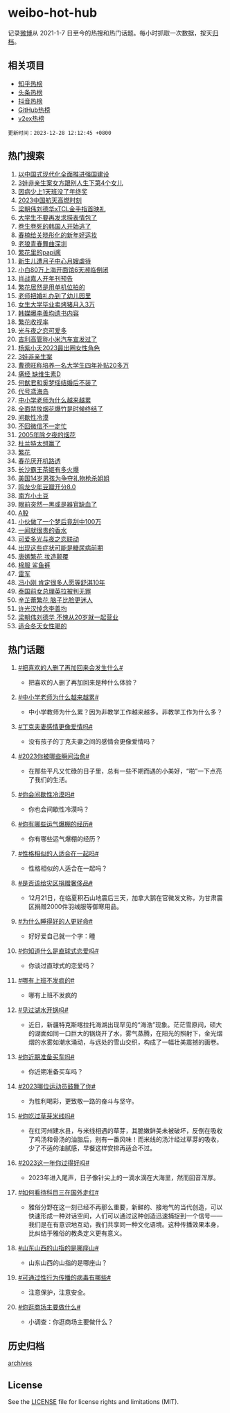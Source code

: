 # weibo-hot-hub

记录[微博](https://www.weibo.com)从 2021-1-7 日至今的热搜和热门话题。每小时抓取一次数据，按天[归档](archives)。

## 相关项目

- [知乎热榜](https://github.com/lonnyzhang423/zhihu-hot-hub)
- [头条热榜](https://github.com/lonnyzhang423/toutiao-hot-hub)
- [抖音热榜](https://github.com/lonnyzhang423/douyin-hot-hub)
- [GitHub热榜](https://github.com/lonnyzhang423/github-hot-hub)
- [v2ex热榜](https://github.com/lonnyzhang423/v2ex-hot-hub)


`更新时间：2023-12-28 12:12:45 +0800`

## 热门搜索

1. [以中国式现代化全面推进强国建设](https://m.weibo.cn/search?containerid=100103type%3D1%26t%3D10%26q%3D%23%E4%BB%A5%E4%B8%AD%E5%9B%BD%E5%BC%8F%E7%8E%B0%E4%BB%A3%E5%8C%96%E5%85%A8%E9%9D%A2%E6%8E%A8%E8%BF%9B%E5%BC%BA%E5%9B%BD%E5%BB%BA%E8%AE%BE%23&stream_entry_id=51&isnewpage=1&extparam=seat%3D1%26c_type%3D51%26pos%3D0%26cate%3D10103%26stream_entry_id%3D51%26filter_type%3Drealtimehot%26q%3D%2523%25E4%25BB%25A5%25E4%25B8%25AD%25E5%259B%25BD%25E5%25BC%258F%25E7%258E%25B0%25E4%25BB%25A3%25E5%258C%2596%25E5%2585%25A8%25E9%259D%25A2%25E6%258E%25A8%25E8%25BF%259B%25E5%25BC%25BA%25E5%259B%25BD%25E5%25BB%25BA%25E8%25AE%25BE%2523%26dgr%3D0%26display_time%3D1703736764%26pre_seqid%3D170373676402304252192)
1. [3娃非亲生案女方跟别人生下第4个女儿](https://m.weibo.cn/search?containerid=100103type%3D1%26t%3D10%26q%3D%233%E5%A8%83%E9%9D%9E%E4%BA%B2%E7%94%9F%E6%A1%88%E5%A5%B3%E6%96%B9%E8%B7%9F%E5%88%AB%E4%BA%BA%E7%94%9F%E4%B8%8B%E7%AC%AC4%E4%B8%AA%E5%A5%B3%E5%84%BF%23&stream_entry_id=31&isnewpage=1&extparam=seat%3D1%26q%3D%25233%25E5%25A8%2583%25E9%259D%259E%25E4%25BA%25B2%25E7%2594%259F%25E6%25A1%2588%25E5%25A5%25B3%25E6%2596%25B9%25E8%25B7%259F%25E5%2588%25AB%25E4%25BA%25BA%25E7%2594%259F%25E4%25B8%258B%25E7%25AC%25AC4%25E4%25B8%25AA%25E5%25A5%25B3%25E5%2584%25BF%2523%26pos%3D0%26realpos%3D1%26filter_type%3Drealtimehot%26lcate%3D5001%26flag%3D1%26stream_entry_id%3D31%26cate%3D5001%26c_type%3D31%26band_rank%3D1%26dgr%3D0%26display_time%3D1703736764%26pre_seqid%3D170373676402304252192)
1. [因病少上1天班没了年终奖](https://m.weibo.cn/search?containerid=100103type%3D1%26t%3D10%26q%3D%23%E5%9B%A0%E7%97%85%E5%B0%91%E4%B8%8A1%E5%A4%A9%E7%8F%AD%E6%B2%A1%E4%BA%86%E5%B9%B4%E7%BB%88%E5%A5%96%23&stream_entry_id=31&isnewpage=1&extparam=seat%3D1%26q%3D%2523%25E5%259B%25A0%25E7%2597%2585%25E5%25B0%2591%25E4%25B8%258A1%25E5%25A4%25A9%25E7%258F%25AD%25E6%25B2%25A1%25E4%25BA%2586%25E5%25B9%25B4%25E7%25BB%2588%25E5%25A5%2596%2523%26pos%3D1%26realpos%3D2%26filter_type%3Drealtimehot%26lcate%3D5001%26flag%3D2%26stream_entry_id%3D31%26cate%3D5001%26c_type%3D31%26band_rank%3D2%26dgr%3D0%26display_time%3D1703736764%26pre_seqid%3D170373676402304252192)
1. [2023中国航天高燃时刻](https://m.weibo.cn/search?containerid=100103type%3D1%26t%3D10%26q%3D%232023%E4%B8%AD%E5%9B%BD%E8%88%AA%E5%A4%A9%E9%AB%98%E7%87%83%E6%97%B6%E5%88%BB%23&stream_entry_id=31&isnewpage=1&extparam=seat%3D1%26q%3D%25232023%25E4%25B8%25AD%25E5%259B%25BD%25E8%2588%25AA%25E5%25A4%25A9%25E9%25AB%2598%25E7%2587%2583%25E6%2597%25B6%25E5%2588%25BB%2523%26pos%3D2%26realpos%3D3%26filter_type%3Drealtimehot%26lcate%3D5001%26flag%3D32768%26stream_entry_id%3D31%26cate%3D5001%26c_type%3D31%26band_rank%3D3%26dgr%3D0%26display_time%3D1703736764%26pre_seqid%3D170373676402304252192)
1. [梁朝伟刘德华xTCL金手指首映礼](https://m.weibo.cn/search?containerid=100103type%3D1%26t%3D10%26q%3D%23%E6%A2%81%E6%9C%9D%E4%BC%9F%E5%88%98%E5%BE%B7%E5%8D%8ExTCL%E9%87%91%E6%89%8B%E6%8C%87%E9%A6%96%E6%98%A0%E7%A4%BC%23&stream_entry_id=31&isnewpage=1&extparam=seat%3D1%26adid%3D216208%26is_ad_pos%3D1%26filter_type%3Drealtimehot%26pos%3D3%26c_type%3D31%26lcate%3D5001%26topic_ad%3D1%26stream_entry_id%3D31%26cate%3D5001%26q%3D%2523%25E6%25A2%2581%25E6%259C%259D%25E4%25BC%259F%25E5%2588%2598%25E5%25BE%25B7%25E5%258D%258ExTCL%25E9%2587%2591%25E6%2589%258B%25E6%258C%2587%25E9%25A6%2596%25E6%2598%25A0%25E7%25A4%25BC%2523%26band_rank%3D4%26dgr%3D0%26display_time%3D1703736764%26pre_seqid%3D170373676402304252192)
1. [大学生不要再发求捞表情包了](https://m.weibo.cn/search?containerid=100103type%3D1%26t%3D10%26q%3D%E5%A4%A7%E5%AD%A6%E7%94%9F%E4%B8%8D%E8%A6%81%E5%86%8D%E5%8F%91%E6%B1%82%E6%8D%9E%E8%A1%A8%E6%83%85%E5%8C%85%E4%BA%86&stream_entry_id=31&isnewpage=1&extparam=seat%3D1%26q%3D%25E5%25A4%25A7%25E5%25AD%25A6%25E7%2594%259F%25E4%25B8%258D%25E8%25A6%2581%25E5%2586%258D%25E5%258F%2591%25E6%25B1%2582%25E6%258D%259E%25E8%25A1%25A8%25E6%2583%2585%25E5%258C%2585%25E4%25BA%2586%26pos%3D4%26realpos%3D4%26filter_type%3Drealtimehot%26lcate%3D5001%26flag%3D2%26stream_entry_id%3D31%26cate%3D5001%26c_type%3D31%26band_rank%3D4%26dgr%3D0%26display_time%3D1703736764%26pre_seqid%3D170373676402304252192)
1. [卷生卷死的韩国人开始逃了](https://m.weibo.cn/search?containerid=100103type%3D1%26t%3D10%26q%3D%23%E5%8D%B7%E7%94%9F%E5%8D%B7%E6%AD%BB%E7%9A%84%E9%9F%A9%E5%9B%BD%E4%BA%BA%E5%BC%80%E5%A7%8B%E9%80%83%E4%BA%86%23&stream_entry_id=31&isnewpage=1&extparam=seat%3D1%26q%3D%2523%25E5%258D%25B7%25E7%2594%259F%25E5%258D%25B7%25E6%25AD%25BB%25E7%259A%2584%25E9%259F%25A9%25E5%259B%25BD%25E4%25BA%25BA%25E5%25BC%2580%25E5%25A7%258B%25E9%2580%2583%25E4%25BA%2586%2523%26pos%3D5%26realpos%3D5%26filter_type%3Drealtimehot%26lcate%3D5001%26flag%3D0%26stream_entry_id%3D31%26cate%3D5001%26c_type%3D31%26band_rank%3D5%26dgr%3D0%26display_time%3D1703736764%26pre_seqid%3D170373676402304252192)
1. [春楠给关晓彤化的新年好运妆](https://m.weibo.cn/search?containerid=100103type%3D1%26t%3D10%26q%3D%E6%98%A5%E6%A5%A0%E7%BB%99%E5%85%B3%E6%99%93%E5%BD%A4%E5%8C%96%E7%9A%84%E6%96%B0%E5%B9%B4%E5%A5%BD%E8%BF%90%E5%A6%86&stream_entry_id=31&isnewpage=1&extparam=seat%3D1%26q%3D%25E6%2598%25A5%25E6%25A5%25A0%25E7%25BB%2599%25E5%2585%25B3%25E6%2599%2593%25E5%25BD%25A4%25E5%258C%2596%25E7%259A%2584%25E6%2596%25B0%25E5%25B9%25B4%25E5%25A5%25BD%25E8%25BF%2590%25E5%25A6%2586%26pos%3D6%26realpos%3D6%26filter_type%3Drealtimehot%26lcate%3D5001%26flag%3D1%26stream_entry_id%3D31%26cate%3D5001%26c_type%3D31%26band_rank%3D6%26dgr%3D0%26display_time%3D1703736764%26pre_seqid%3D170373676402304252192)
1. [老狼青春舞曲深圳](https://m.weibo.cn/search?containerid=100103type%3D1%26t%3D10%26q%3D%23%E8%80%81%E7%8B%BC%E9%9D%92%E6%98%A5%E8%88%9E%E6%9B%B2%E6%B7%B1%E5%9C%B3%23&stream_entry_id=31&isnewpage=1&extparam=seat%3D1%26adid%3D216386%26is_ad_pos%3D1%26filter_type%3Drealtimehot%26c_type%3D31%26lcate%3D5001%26pos%3D7%26stream_entry_id%3D31%26cate%3D5001%26q%3D%2523%25E8%2580%2581%25E7%258B%25BC%25E9%259D%2592%25E6%2598%25A5%25E8%2588%259E%25E6%259B%25B2%25E6%25B7%25B1%25E5%259C%25B3%2523%26band_rank%3D7%26dgr%3D0%26display_time%3D1703736764%26pre_seqid%3D170373676402304252192)
1. [繁花里的papi酱](https://m.weibo.cn/search?containerid=100103type%3D1%26t%3D10%26q%3D%23%E7%B9%81%E8%8A%B1%E9%87%8C%E7%9A%84papi%E9%85%B1%23&stream_entry_id=31&isnewpage=1&extparam=seat%3D1%26q%3D%2523%25E7%25B9%2581%25E8%258A%25B1%25E9%2587%258C%25E7%259A%2584papi%25E9%2585%25B1%2523%26pos%3D8%26realpos%3D7%26filter_type%3Drealtimehot%26lcate%3D5001%26flag%3D2%26stream_entry_id%3D31%26cate%3D5001%26c_type%3D31%26band_rank%3D7%26dgr%3D0%26display_time%3D1703736764%26pre_seqid%3D170373676402304252192)
1. [新生儿遭月子中心月嫂虐待](https://m.weibo.cn/search?containerid=100103type%3D1%26t%3D10%26q%3D%23%E6%96%B0%E7%94%9F%E5%84%BF%E9%81%AD%E6%9C%88%E5%AD%90%E4%B8%AD%E5%BF%83%E6%9C%88%E5%AB%82%E8%99%90%E5%BE%85%23&stream_entry_id=31&isnewpage=1&extparam=seat%3D1%26q%3D%2523%25E6%2596%25B0%25E7%2594%259F%25E5%2584%25BF%25E9%2581%25AD%25E6%259C%2588%25E5%25AD%2590%25E4%25B8%25AD%25E5%25BF%2583%25E6%259C%2588%25E5%25AB%2582%25E8%2599%2590%25E5%25BE%2585%2523%26pos%3D9%26realpos%3D8%26filter_type%3Drealtimehot%26lcate%3D5001%26flag%3D2%26stream_entry_id%3D31%26cate%3D5001%26c_type%3D31%26band_rank%3D8%26dgr%3D0%26display_time%3D1703736764%26pre_seqid%3D170373676402304252192)
1. [小白80万上海开面馆6天濒临倒闭](https://m.weibo.cn/search?containerid=100103type%3D1%26t%3D10%26q%3D%23%E5%B0%8F%E7%99%BD80%E4%B8%87%E4%B8%8A%E6%B5%B7%E5%BC%80%E9%9D%A2%E9%A6%866%E5%A4%A9%E6%BF%92%E4%B8%B4%E5%80%92%E9%97%AD%23&stream_entry_id=31&isnewpage=1&extparam=seat%3D1%26q%3D%2523%25E5%25B0%258F%25E7%2599%25BD80%25E4%25B8%2587%25E4%25B8%258A%25E6%25B5%25B7%25E5%25BC%2580%25E9%259D%25A2%25E9%25A6%25866%25E5%25A4%25A9%25E6%25BF%2592%25E4%25B8%25B4%25E5%2580%2592%25E9%2597%25AD%2523%26pos%3D10%26realpos%3D9%26filter_type%3Drealtimehot%26lcate%3D5001%26flag%3D0%26stream_entry_id%3D31%26cate%3D5001%26c_type%3D31%26band_rank%3D9%26dgr%3D0%26display_time%3D1703736764%26pre_seqid%3D170373676402304252192)
1. [肖战嘉人开年刊预告](https://m.weibo.cn/search?containerid=100103type%3D1%26t%3D10%26q%3D%23%E8%82%96%E6%88%98%E5%98%89%E4%BA%BA%E5%BC%80%E5%B9%B4%E5%88%8A%E9%A2%84%E5%91%8A%23&stream_entry_id=31&isnewpage=1&extparam=seat%3D1%26q%3D%2523%25E8%2582%2596%25E6%2588%2598%25E5%2598%2589%25E4%25BA%25BA%25E5%25BC%2580%25E5%25B9%25B4%25E5%2588%258A%25E9%25A2%2584%25E5%2591%258A%2523%26pos%3D11%26realpos%3D10%26filter_type%3Drealtimehot%26lcate%3D5001%26flag%3D1%26stream_entry_id%3D31%26cate%3D5001%26c_type%3D31%26band_rank%3D10%26dgr%3D0%26display_time%3D1703736764%26pre_seqid%3D170373676402304252192)
1. [繁花居然是用单机位拍的](https://m.weibo.cn/search?containerid=100103type%3D1%26t%3D10%26q%3D%23%E7%B9%81%E8%8A%B1%E5%B1%85%E7%84%B6%E6%98%AF%E7%94%A8%E5%8D%95%E6%9C%BA%E4%BD%8D%E6%8B%8D%E7%9A%84%23&stream_entry_id=31&isnewpage=1&extparam=seat%3D1%26q%3D%2523%25E7%25B9%2581%25E8%258A%25B1%25E5%25B1%2585%25E7%2584%25B6%25E6%2598%25AF%25E7%2594%25A8%25E5%258D%2595%25E6%259C%25BA%25E4%25BD%258D%25E6%258B%258D%25E7%259A%2584%2523%26pos%3D12%26realpos%3D11%26filter_type%3Drealtimehot%26lcate%3D5001%26flag%3D1%26stream_entry_id%3D31%26cate%3D5001%26c_type%3D31%26band_rank%3D11%26dgr%3D0%26display_time%3D1703736764%26pre_seqid%3D170373676402304252192)
1. [老师把婚礼办到了幼儿园里](https://m.weibo.cn/search?containerid=100103type%3D1%26t%3D10%26q%3D%23%E8%80%81%E5%B8%88%E6%8A%8A%E5%A9%9A%E7%A4%BC%E5%8A%9E%E5%88%B0%E4%BA%86%E5%B9%BC%E5%84%BF%E5%9B%AD%E9%87%8C%23&stream_entry_id=31&isnewpage=1&extparam=seat%3D1%26q%3D%2523%25E8%2580%2581%25E5%25B8%2588%25E6%258A%258A%25E5%25A9%259A%25E7%25A4%25BC%25E5%258A%259E%25E5%2588%25B0%25E4%25BA%2586%25E5%25B9%25BC%25E5%2584%25BF%25E5%259B%25AD%25E9%2587%258C%2523%26pos%3D13%26realpos%3D12%26filter_type%3Drealtimehot%26lcate%3D5001%26flag%3D32768%26stream_entry_id%3D31%26cate%3D5001%26c_type%3D31%26band_rank%3D12%26dgr%3D0%26display_time%3D1703736764%26pre_seqid%3D170373676402304252192)
1. [女生大学毕业卖烤猪月入3万](https://m.weibo.cn/search?containerid=100103type%3D1%26t%3D10%26q%3D%23%E5%A5%B3%E7%94%9F%E5%A4%A7%E5%AD%A6%E6%AF%95%E4%B8%9A%E5%8D%96%E7%83%A4%E7%8C%AA%E6%9C%88%E5%85%A53%E4%B8%87%23&stream_entry_id=31&isnewpage=1&extparam=seat%3D1%26q%3D%2523%25E5%25A5%25B3%25E7%2594%259F%25E5%25A4%25A7%25E5%25AD%25A6%25E6%25AF%2595%25E4%25B8%259A%25E5%258D%2596%25E7%2583%25A4%25E7%258C%25AA%25E6%259C%2588%25E5%2585%25A53%25E4%25B8%2587%2523%26pos%3D14%26realpos%3D13%26filter_type%3Drealtimehot%26lcate%3D5001%26flag%3D0%26stream_entry_id%3D31%26cate%3D5001%26c_type%3D31%26band_rank%3D13%26dgr%3D0%26display_time%3D1703736764%26pre_seqid%3D170373676402304252192)
1. [韩媒曝李善均遗书内容](https://m.weibo.cn/search?containerid=100103type%3D1%26t%3D10%26q%3D%23%E9%9F%A9%E5%AA%92%E6%9B%9D%E6%9D%8E%E5%96%84%E5%9D%87%E9%81%97%E4%B9%A6%E5%86%85%E5%AE%B9%23&stream_entry_id=31&isnewpage=1&extparam=seat%3D1%26q%3D%2523%25E9%259F%25A9%25E5%25AA%2592%25E6%259B%259D%25E6%259D%258E%25E5%2596%2584%25E5%259D%2587%25E9%2581%2597%25E4%25B9%25A6%25E5%2586%2585%25E5%25AE%25B9%2523%26pos%3D15%26realpos%3D14%26filter_type%3Drealtimehot%26lcate%3D5001%26flag%3D0%26stream_entry_id%3D31%26cate%3D5001%26c_type%3D31%26band_rank%3D14%26dgr%3D0%26display_time%3D1703736764%26pre_seqid%3D170373676402304252192)
1. [繁花收视率](https://m.weibo.cn/search?containerid=100103type%3D1%26t%3D10%26q%3D%23%E7%B9%81%E8%8A%B1%E6%94%B6%E8%A7%86%E7%8E%87%23&stream_entry_id=31&isnewpage=1&extparam=seat%3D1%26q%3D%2523%25E7%25B9%2581%25E8%258A%25B1%25E6%2594%25B6%25E8%25A7%2586%25E7%258E%2587%2523%26pos%3D16%26realpos%3D15%26filter_type%3Drealtimehot%26lcate%3D5001%26flag%3D0%26stream_entry_id%3D31%26cate%3D5001%26c_type%3D31%26band_rank%3D15%26dgr%3D0%26display_time%3D1703736764%26pre_seqid%3D170373676402304252192)
1. [光与夜之恋可爱多](https://m.weibo.cn/search?containerid=100103type%3D1%26t%3D10%26q%3D%23%E5%85%89%E4%B8%8E%E5%A4%9C%E4%B9%8B%E6%81%8B%E5%8F%AF%E7%88%B1%E5%A4%9A%23&stream_entry_id=31&isnewpage=1&extparam=seat%3D1%26adid%3D216377%26q%3D%2523%25E5%2585%2589%25E4%25B8%258E%25E5%25A4%259C%25E4%25B9%258B%25E6%2581%258B%25E5%258F%25AF%25E7%2588%25B1%25E5%25A4%259A%2523%26pos%3D17%26realpos%3D16%26filter_type%3Drealtimehot%26lcate%3D5001%26flag%3D0%26stream_entry_id%3D31%26cate%3D5001%26c_type%3D31%26band_rank%3D16%26dgr%3D0%26display_time%3D1703736764%26pre_seqid%3D170373676402304252192)
1. [吉利高管称小米汽车宣发过了](https://m.weibo.cn/search?containerid=100103type%3D1%26t%3D10%26q%3D%23%E5%90%89%E5%88%A9%E9%AB%98%E7%AE%A1%E7%A7%B0%E5%B0%8F%E7%B1%B3%E6%B1%BD%E8%BD%A6%E5%AE%A3%E5%8F%91%E8%BF%87%E4%BA%86%23&stream_entry_id=31&isnewpage=1&extparam=seat%3D1%26q%3D%2523%25E5%2590%2589%25E5%2588%25A9%25E9%25AB%2598%25E7%25AE%25A1%25E7%25A7%25B0%25E5%25B0%258F%25E7%25B1%25B3%25E6%25B1%25BD%25E8%25BD%25A6%25E5%25AE%25A3%25E5%258F%2591%25E8%25BF%2587%25E4%25BA%2586%2523%26pos%3D18%26realpos%3D17%26filter_type%3Drealtimehot%26lcate%3D5001%26flag%3D0%26stream_entry_id%3D31%26cate%3D5001%26c_type%3D31%26band_rank%3D17%26dgr%3D0%26display_time%3D1703736764%26pre_seqid%3D170373676402304252192)
1. [杨紫小夭2023最出圈女性角色](https://m.weibo.cn/search?containerid=100103type%3D1%26t%3D10%26q%3D%23%E6%9D%A8%E7%B4%AB%E5%B0%8F%E5%A4%AD2023%E6%9C%80%E5%87%BA%E5%9C%88%E5%A5%B3%E6%80%A7%E8%A7%92%E8%89%B2%23&stream_entry_id=31&isnewpage=1&extparam=seat%3D1%26q%3D%2523%25E6%259D%25A8%25E7%25B4%25AB%25E5%25B0%258F%25E5%25A4%25AD2023%25E6%259C%2580%25E5%2587%25BA%25E5%259C%2588%25E5%25A5%25B3%25E6%2580%25A7%25E8%25A7%2592%25E8%2589%25B2%2523%26pos%3D19%26realpos%3D18%26filter_type%3Drealtimehot%26lcate%3D5001%26flag%3D1%26stream_entry_id%3D31%26cate%3D5001%26c_type%3D31%26band_rank%3D18%26dgr%3D0%26display_time%3D1703736764%26pre_seqid%3D170373676402304252192)
1. [3娃非亲生案](https://m.weibo.cn/search?containerid=100103type%3D1%26t%3D10%26q%3D3%E5%A8%83%E9%9D%9E%E4%BA%B2%E7%94%9F%E6%A1%88&stream_entry_id=31&isnewpage=1&extparam=seat%3D1%26q%3D3%25E5%25A8%2583%25E9%259D%259E%25E4%25BA%25B2%25E7%2594%259F%25E6%25A1%2588%26pos%3D20%26realpos%3D19%26filter_type%3Drealtimehot%26lcate%3D5001%26flag%3D0%26stream_entry_id%3D31%26cate%3D5001%26c_type%3D31%26band_rank%3D19%26dgr%3D0%26display_time%3D1703736764%26pre_seqid%3D170373676402304252192)
1. [曹德旺称培养一名大学生四年补贴20多万](https://m.weibo.cn/search?containerid=100103type%3D1%26t%3D10%26q%3D%23%E6%9B%B9%E5%BE%B7%E6%97%BA%E7%A7%B0%E5%9F%B9%E5%85%BB%E4%B8%80%E5%90%8D%E5%A4%A7%E5%AD%A6%E7%94%9F%E5%9B%9B%E5%B9%B4%E8%A1%A5%E8%B4%B420%E5%A4%9A%E4%B8%87%23&stream_entry_id=31&isnewpage=1&extparam=seat%3D1%26q%3D%2523%25E6%259B%25B9%25E5%25BE%25B7%25E6%2597%25BA%25E7%25A7%25B0%25E5%259F%25B9%25E5%2585%25BB%25E4%25B8%2580%25E5%2590%258D%25E5%25A4%25A7%25E5%25AD%25A6%25E7%2594%259F%25E5%259B%259B%25E5%25B9%25B4%25E8%25A1%25A5%25E8%25B4%25B420%25E5%25A4%259A%25E4%25B8%2587%2523%26pos%3D21%26realpos%3D20%26filter_type%3Drealtimehot%26lcate%3D5001%26flag%3D0%26stream_entry_id%3D31%26cate%3D5001%26c_type%3D31%26band_rank%3D20%26dgr%3D0%26display_time%3D1703736764%26pre_seqid%3D170373676402304252192)
1. [痛经 缺维生素D](https://m.weibo.cn/search?containerid=100103type%3D1%26t%3D10%26q%3D%E7%97%9B%E7%BB%8F+%E7%BC%BA%E7%BB%B4%E7%94%9F%E7%B4%A0D&stream_entry_id=31&isnewpage=1&extparam=seat%3D1%26q%3D%25E7%2597%259B%25E7%25BB%258F%2520%25E7%25BC%25BA%25E7%25BB%25B4%25E7%2594%259F%25E7%25B4%25A0D%26pos%3D22%26realpos%3D21%26filter_type%3Drealtimehot%26lcate%3D5001%26flag%3D1%26stream_entry_id%3D31%26cate%3D5001%26c_type%3D31%26band_rank%3D21%26dgr%3D0%26display_time%3D1703736764%26pre_seqid%3D170373676402304252192)
1. [何猷君和奚梦瑶结婚后不装了](https://m.weibo.cn/search?containerid=100103type%3D1%26t%3D10%26q%3D%E4%BD%95%E7%8C%B7%E5%90%9B%E5%92%8C%E5%A5%9A%E6%A2%A6%E7%91%B6%E7%BB%93%E5%A9%9A%E5%90%8E%E4%B8%8D%E8%A3%85%E4%BA%86&stream_entry_id=31&isnewpage=1&extparam=seat%3D1%26q%3D%25E4%25BD%2595%25E7%258C%25B7%25E5%2590%259B%25E5%2592%258C%25E5%25A5%259A%25E6%25A2%25A6%25E7%2591%25B6%25E7%25BB%2593%25E5%25A9%259A%25E5%2590%258E%25E4%25B8%258D%25E8%25A3%2585%25E4%25BA%2586%26pos%3D23%26realpos%3D22%26filter_type%3Drealtimehot%26lcate%3D5001%26flag%3D0%26stream_entry_id%3D31%26cate%3D5001%26c_type%3D31%26band_rank%3D22%26dgr%3D0%26display_time%3D1703736764%26pre_seqid%3D170373676402304252192)
1. [代号鸢海岛](https://m.weibo.cn/search?containerid=100103type%3D1%26t%3D10%26q%3D%E4%BB%A3%E5%8F%B7%E9%B8%A2%E6%B5%B7%E5%B2%9B&stream_entry_id=31&isnewpage=1&extparam=seat%3D1%26q%3D%25E4%25BB%25A3%25E5%258F%25B7%25E9%25B8%25A2%25E6%25B5%25B7%25E5%25B2%259B%26pos%3D24%26realpos%3D23%26filter_type%3Drealtimehot%26lcate%3D5001%26flag%3D1%26stream_entry_id%3D31%26cate%3D5001%26c_type%3D31%26band_rank%3D23%26dgr%3D0%26display_time%3D1703736764%26pre_seqid%3D170373676402304252192)
1. [中小学老师为什么越来越累](https://m.weibo.cn/search?containerid=100103type%3D1%26t%3D10%26q%3D%23%E4%B8%AD%E5%B0%8F%E5%AD%A6%E8%80%81%E5%B8%88%E4%B8%BA%E4%BB%80%E4%B9%88%E8%B6%8A%E6%9D%A5%E8%B6%8A%E7%B4%AF%23&stream_entry_id=31&isnewpage=1&extparam=seat%3D1%26q%3D%2523%25E4%25B8%25AD%25E5%25B0%258F%25E5%25AD%25A6%25E8%2580%2581%25E5%25B8%2588%25E4%25B8%25BA%25E4%25BB%2580%25E4%25B9%2588%25E8%25B6%258A%25E6%259D%25A5%25E8%25B6%258A%25E7%25B4%25AF%2523%26pos%3D25%26realpos%3D24%26filter_type%3Drealtimehot%26lcate%3D5001%26flag%3D1%26stream_entry_id%3D31%26cate%3D5001%26c_type%3D31%26band_rank%3D24%26dgr%3D0%26display_time%3D1703736764%26pre_seqid%3D170373676402304252192)
1. [全面禁放烟花爆竹是时候终结了](https://m.weibo.cn/search?containerid=100103type%3D1%26t%3D10%26q%3D%23%E5%85%A8%E9%9D%A2%E7%A6%81%E6%94%BE%E7%83%9F%E8%8A%B1%E7%88%86%E7%AB%B9%E6%98%AF%E6%97%B6%E5%80%99%E7%BB%88%E7%BB%93%E4%BA%86%23&stream_entry_id=31&isnewpage=1&extparam=seat%3D1%26q%3D%2523%25E5%2585%25A8%25E9%259D%25A2%25E7%25A6%2581%25E6%2594%25BE%25E7%2583%259F%25E8%258A%25B1%25E7%2588%2586%25E7%25AB%25B9%25E6%2598%25AF%25E6%2597%25B6%25E5%2580%2599%25E7%25BB%2588%25E7%25BB%2593%25E4%25BA%2586%2523%26pos%3D26%26realpos%3D25%26filter_type%3Drealtimehot%26lcate%3D5001%26flag%3D0%26stream_entry_id%3D31%26cate%3D5001%26c_type%3D31%26band_rank%3D25%26dgr%3D0%26display_time%3D1703736764%26pre_seqid%3D170373676402304252192)
1. [间歇性冷漠](https://m.weibo.cn/search?containerid=100103type%3D1%26t%3D10%26q%3D%E9%97%B4%E6%AD%87%E6%80%A7%E5%86%B7%E6%BC%A0&stream_entry_id=31&isnewpage=1&extparam=seat%3D1%26q%3D%25E9%2597%25B4%25E6%25AD%2587%25E6%2580%25A7%25E5%2586%25B7%25E6%25BC%25A0%26pos%3D27%26realpos%3D26%26filter_type%3Drealtimehot%26lcate%3D5001%26flag%3D1%26stream_entry_id%3D31%26cate%3D5001%26c_type%3D31%26band_rank%3D26%26dgr%3D0%26display_time%3D1703736764%26pre_seqid%3D170373676402304252192)
1. [不回微信不一定忙](https://m.weibo.cn/search?containerid=100103type%3D1%26t%3D10%26q%3D%E4%B8%8D%E5%9B%9E%E5%BE%AE%E4%BF%A1%E4%B8%8D%E4%B8%80%E5%AE%9A%E5%BF%99&stream_entry_id=31&isnewpage=1&extparam=seat%3D1%26q%3D%25E4%25B8%258D%25E5%259B%259E%25E5%25BE%25AE%25E4%25BF%25A1%25E4%25B8%258D%25E4%25B8%2580%25E5%25AE%259A%25E5%25BF%2599%26pos%3D28%26realpos%3D27%26filter_type%3Drealtimehot%26lcate%3D5001%26flag%3D1%26stream_entry_id%3D31%26cate%3D5001%26c_type%3D31%26band_rank%3D27%26dgr%3D0%26display_time%3D1703736764%26pre_seqid%3D170373676402304252192)
1. [2005年除夕夜的烟花](https://m.weibo.cn/search?containerid=100103type%3D1%26t%3D10%26q%3D2005%E5%B9%B4%E9%99%A4%E5%A4%95%E5%A4%9C%E7%9A%84%E7%83%9F%E8%8A%B1&stream_entry_id=31&isnewpage=1&extparam=seat%3D1%26q%3D2005%25E5%25B9%25B4%25E9%2599%25A4%25E5%25A4%2595%25E5%25A4%259C%25E7%259A%2584%25E7%2583%259F%25E8%258A%25B1%26pos%3D29%26realpos%3D28%26filter_type%3Drealtimehot%26lcate%3D5001%26flag%3D1%26stream_entry_id%3D31%26cate%3D5001%26c_type%3D31%26band_rank%3D28%26dgr%3D0%26display_time%3D1703736764%26pre_seqid%3D170373676402304252192)
1. [杜兰特太想赢了](https://m.weibo.cn/search?containerid=100103type%3D1%26t%3D10%26q%3D%23%E6%9D%9C%E5%85%B0%E7%89%B9%E5%A4%AA%E6%83%B3%E8%B5%A2%E4%BA%86%23&stream_entry_id=31&isnewpage=1&extparam=seat%3D1%26q%3D%2523%25E6%259D%259C%25E5%2585%25B0%25E7%2589%25B9%25E5%25A4%25AA%25E6%2583%25B3%25E8%25B5%25A2%25E4%25BA%2586%2523%26pos%3D30%26realpos%3D29%26filter_type%3Drealtimehot%26lcate%3D5001%26flag%3D1%26stream_entry_id%3D31%26cate%3D5001%26c_type%3D31%26band_rank%3D29%26dgr%3D0%26display_time%3D1703736764%26pre_seqid%3D170373676402304252192)
1. [繁花](https://m.weibo.cn/search?containerid=100103type%3D1%26t%3D10%26q%3D%E7%B9%81%E8%8A%B1&stream_entry_id=31&isnewpage=1&extparam=seat%3D1%26q%3D%25E7%25B9%2581%25E8%258A%25B1%26pos%3D31%26realpos%3D30%26filter_type%3Drealtimehot%26lcate%3D5001%26flag%3D0%26stream_entry_id%3D31%26cate%3D5001%26c_type%3D31%26band_rank%3D30%26dgr%3D0%26display_time%3D1703736764%26pre_seqid%3D170373676402304252192)
1. [春花厌开机路透](https://m.weibo.cn/search?containerid=100103type%3D1%26t%3D10%26q%3D%23%E6%98%A5%E8%8A%B1%E5%8E%8C%E5%BC%80%E6%9C%BA%E8%B7%AF%E9%80%8F%23&stream_entry_id=31&isnewpage=1&extparam=seat%3D1%26q%3D%2523%25E6%2598%25A5%25E8%258A%25B1%25E5%258E%258C%25E5%25BC%2580%25E6%259C%25BA%25E8%25B7%25AF%25E9%2580%258F%2523%26pos%3D32%26realpos%3D31%26filter_type%3Drealtimehot%26lcate%3D5001%26flag%3D1%26stream_entry_id%3D31%26cate%3D5001%26c_type%3D31%26band_rank%3D31%26dgr%3D0%26display_time%3D1703736764%26pre_seqid%3D170373676402304252192)
1. [长沙霸王茶姬有多火爆](https://m.weibo.cn/search?containerid=100103type%3D1%26t%3D10%26q%3D%23%E9%95%BF%E6%B2%99%E9%9C%B8%E7%8E%8B%E8%8C%B6%E5%A7%AC%E6%9C%89%E5%A4%9A%E7%81%AB%E7%88%86%23&stream_entry_id=31&isnewpage=1&extparam=seat%3D1%26q%3D%2523%25E9%2595%25BF%25E6%25B2%2599%25E9%259C%25B8%25E7%258E%258B%25E8%258C%25B6%25E5%25A7%25AC%25E6%259C%2589%25E5%25A4%259A%25E7%2581%25AB%25E7%2588%2586%2523%26pos%3D33%26realpos%3D32%26filter_type%3Drealtimehot%26lcate%3D5001%26flag%3D0%26stream_entry_id%3D31%26cate%3D5001%26c_type%3D31%26band_rank%3D32%26dgr%3D0%26display_time%3D1703736764%26pre_seqid%3D170373676402304252192)
1. [美国14岁男孩为争夺礼物枪杀姐姐](https://m.weibo.cn/search?containerid=100103type%3D1%26t%3D10%26q%3D%23%E7%BE%8E%E5%9B%BD14%E5%B2%81%E7%94%B7%E5%AD%A9%E4%B8%BA%E4%BA%89%E5%A4%BA%E7%A4%BC%E7%89%A9%E6%9E%AA%E6%9D%80%E5%A7%90%E5%A7%90%23&stream_entry_id=31&isnewpage=1&extparam=seat%3D1%26q%3D%2523%25E7%25BE%258E%25E5%259B%25BD14%25E5%25B2%2581%25E7%2594%25B7%25E5%25AD%25A9%25E4%25B8%25BA%25E4%25BA%2589%25E5%25A4%25BA%25E7%25A4%25BC%25E7%2589%25A9%25E6%259E%25AA%25E6%259D%2580%25E5%25A7%2590%25E5%25A7%2590%2523%26pos%3D34%26realpos%3D33%26filter_type%3Drealtimehot%26lcate%3D5001%26flag%3D0%26stream_entry_id%3D31%26cate%3D5001%26c_type%3D31%26band_rank%3D33%26dgr%3D0%26display_time%3D1703736764%26pre_seqid%3D170373676402304252192)
1. [鸣龙少年豆瓣开分8.0](https://m.weibo.cn/search?containerid=100103type%3D1%26t%3D10%26q%3D%23%E9%B8%A3%E9%BE%99%E5%B0%91%E5%B9%B4%E8%B1%86%E7%93%A3%E5%BC%80%E5%88%868.0%23&stream_entry_id=31&isnewpage=1&extparam=seat%3D1%26q%3D%2523%25E9%25B8%25A3%25E9%25BE%2599%25E5%25B0%2591%25E5%25B9%25B4%25E8%25B1%2586%25E7%2593%25A3%25E5%25BC%2580%25E5%2588%25868.0%2523%26pos%3D35%26realpos%3D34%26filter_type%3Drealtimehot%26lcate%3D5001%26flag%3D1%26stream_entry_id%3D31%26cate%3D5001%26c_type%3D31%26band_rank%3D34%26dgr%3D0%26display_time%3D1703736764%26pre_seqid%3D170373676402304252192)
1. [南方小土豆](https://m.weibo.cn/search?containerid=100103type%3D1%26t%3D10%26q%3D%E5%8D%97%E6%96%B9%E5%B0%8F%E5%9C%9F%E8%B1%86&stream_entry_id=31&isnewpage=1&extparam=seat%3D1%26q%3D%25E5%258D%2597%25E6%2596%25B9%25E5%25B0%258F%25E5%259C%259F%25E8%25B1%2586%26pos%3D36%26realpos%3D35%26filter_type%3Drealtimehot%26lcate%3D5001%26flag%3D0%26stream_entry_id%3D31%26cate%3D5001%26c_type%3D31%26band_rank%3D35%26dgr%3D0%26display_time%3D1703736764%26pre_seqid%3D170373676402304252192)
1. [眼前突然一黑或是器官缺血了](https://m.weibo.cn/search?containerid=100103type%3D1%26t%3D10%26q%3D%23%E7%9C%BC%E5%89%8D%E7%AA%81%E7%84%B6%E4%B8%80%E9%BB%91%E6%88%96%E6%98%AF%E5%99%A8%E5%AE%98%E7%BC%BA%E8%A1%80%E4%BA%86%23&stream_entry_id=31&isnewpage=1&extparam=seat%3D1%26q%3D%2523%25E7%259C%25BC%25E5%2589%258D%25E7%25AA%2581%25E7%2584%25B6%25E4%25B8%2580%25E9%25BB%2591%25E6%2588%2596%25E6%2598%25AF%25E5%2599%25A8%25E5%25AE%2598%25E7%25BC%25BA%25E8%25A1%2580%25E4%25BA%2586%2523%26pos%3D37%26realpos%3D36%26filter_type%3Drealtimehot%26lcate%3D5001%26flag%3D1%26stream_entry_id%3D31%26cate%3D5001%26c_type%3D31%26band_rank%3D36%26dgr%3D0%26display_time%3D1703736764%26pre_seqid%3D170373676402304252192)
1. [A股](https://m.weibo.cn/search?containerid=100103type%3D1%26t%3D10%26q%3DA%E8%82%A1&stream_entry_id=31&isnewpage=1&extparam=seat%3D1%26q%3DA%25E8%2582%25A1%26pos%3D38%26realpos%3D37%26filter_type%3Drealtimehot%26lcate%3D5001%26flag%3D1%26stream_entry_id%3D31%26cate%3D5001%26c_type%3D31%26band_rank%3D37%26dgr%3D0%26display_time%3D1703736764%26pre_seqid%3D170373676402304252192)
1. [小伙做了一个梦后竟刮中100万](https://m.weibo.cn/search?containerid=100103type%3D1%26t%3D10%26q%3D%23%E5%B0%8F%E4%BC%99%E5%81%9A%E4%BA%86%E4%B8%80%E4%B8%AA%E6%A2%A6%E5%90%8E%E7%AB%9F%E5%88%AE%E4%B8%AD100%E4%B8%87%23&stream_entry_id=31&isnewpage=1&extparam=seat%3D1%26q%3D%2523%25E5%25B0%258F%25E4%25BC%2599%25E5%2581%259A%25E4%25BA%2586%25E4%25B8%2580%25E4%25B8%25AA%25E6%25A2%25A6%25E5%2590%258E%25E7%25AB%259F%25E5%2588%25AE%25E4%25B8%25AD100%25E4%25B8%2587%2523%26pos%3D39%26realpos%3D38%26filter_type%3Drealtimehot%26lcate%3D5001%26flag%3D0%26stream_entry_id%3D31%26cate%3D5001%26c_type%3D31%26band_rank%3D38%26dgr%3D0%26display_time%3D1703736764%26pre_seqid%3D170373676402304252192)
1. [一闻就很贵的香水](https://m.weibo.cn/search?containerid=100103type%3D1%26t%3D10%26q%3D%E4%B8%80%E9%97%BB%E5%B0%B1%E5%BE%88%E8%B4%B5%E7%9A%84%E9%A6%99%E6%B0%B4&stream_entry_id=31&isnewpage=1&extparam=seat%3D1%26q%3D%25E4%25B8%2580%25E9%2597%25BB%25E5%25B0%25B1%25E5%25BE%2588%25E8%25B4%25B5%25E7%259A%2584%25E9%25A6%2599%25E6%25B0%25B4%26pos%3D40%26realpos%3D39%26filter_type%3Drealtimehot%26lcate%3D5001%26flag%3D0%26stream_entry_id%3D31%26cate%3D5001%26c_type%3D31%26band_rank%3D39%26dgr%3D0%26display_time%3D1703736764%26pre_seqid%3D170373676402304252192)
1. [可爱多光与夜之恋联动](https://m.weibo.cn/search?containerid=100103type%3D1%26t%3D10%26q%3D%E5%8F%AF%E7%88%B1%E5%A4%9A%E5%85%89%E4%B8%8E%E5%A4%9C%E4%B9%8B%E6%81%8B%E8%81%94%E5%8A%A8&stream_entry_id=31&isnewpage=1&extparam=seat%3D1%26q%3D%25E5%258F%25AF%25E7%2588%25B1%25E5%25A4%259A%25E5%2585%2589%25E4%25B8%258E%25E5%25A4%259C%25E4%25B9%258B%25E6%2581%258B%25E8%2581%2594%25E5%258A%25A8%26pos%3D41%26realpos%3D40%26filter_type%3Drealtimehot%26lcate%3D5001%26flag%3D1%26stream_entry_id%3D31%26cate%3D5001%26c_type%3D31%26band_rank%3D40%26dgr%3D0%26display_time%3D1703736764%26pre_seqid%3D170373676402304252192)
1. [出现这些症状可能是糖尿病前期](https://m.weibo.cn/search?containerid=100103type%3D1%26t%3D10%26q%3D%23%E5%87%BA%E7%8E%B0%E8%BF%99%E4%BA%9B%E7%97%87%E7%8A%B6%E5%8F%AF%E8%83%BD%E6%98%AF%E7%B3%96%E5%B0%BF%E7%97%85%E5%89%8D%E6%9C%9F%23&stream_entry_id=31&isnewpage=1&extparam=seat%3D1%26q%3D%2523%25E5%2587%25BA%25E7%258E%25B0%25E8%25BF%2599%25E4%25BA%259B%25E7%2597%2587%25E7%258A%25B6%25E5%258F%25AF%25E8%2583%25BD%25E6%2598%25AF%25E7%25B3%2596%25E5%25B0%25BF%25E7%2597%2585%25E5%2589%258D%25E6%259C%259F%2523%26pos%3D42%26realpos%3D41%26filter_type%3Drealtimehot%26lcate%3D5001%26flag%3D0%26stream_entry_id%3D31%26cate%3D5001%26c_type%3D31%26band_rank%3D41%26dgr%3D0%26display_time%3D1703736764%26pre_seqid%3D170373676402304252192)
1. [唐嫣繁花 妆造颠覆](https://m.weibo.cn/search?containerid=100103type%3D1%26t%3D10%26q%3D%E5%94%90%E5%AB%A3%E7%B9%81%E8%8A%B1+%E5%A6%86%E9%80%A0%E9%A2%A0%E8%A6%86&stream_entry_id=31&isnewpage=1&extparam=seat%3D1%26q%3D%25E5%2594%2590%25E5%25AB%25A3%25E7%25B9%2581%25E8%258A%25B1%2520%25E5%25A6%2586%25E9%2580%25A0%25E9%25A2%25A0%25E8%25A6%2586%26pos%3D43%26realpos%3D42%26filter_type%3Drealtimehot%26lcate%3D5001%26flag%3D0%26stream_entry_id%3D31%26cate%3D5001%26c_type%3D31%26band_rank%3D42%26dgr%3D0%26display_time%3D1703736764%26pre_seqid%3D170373676402304252192)
1. [棉服 鲨鱼裤](https://m.weibo.cn/search?containerid=100103type%3D1%26t%3D10%26q%3D%E6%A3%89%E6%9C%8D+%E9%B2%A8%E9%B1%BC%E8%A3%A4&stream_entry_id=31&isnewpage=1&extparam=seat%3D1%26q%3D%25E6%25A3%2589%25E6%259C%258D%2520%25E9%25B2%25A8%25E9%25B1%25BC%25E8%25A3%25A4%26pos%3D44%26realpos%3D43%26filter_type%3Drealtimehot%26lcate%3D5001%26flag%3D0%26stream_entry_id%3D31%26cate%3D5001%26c_type%3D31%26band_rank%3D43%26dgr%3D0%26display_time%3D1703736764%26pre_seqid%3D170373676402304252192)
1. [雷军](https://m.weibo.cn/search?containerid=100103type%3D1%26t%3D10%26q%3D%E9%9B%B7%E5%86%9B&stream_entry_id=31&isnewpage=1&extparam=seat%3D1%26q%3D%25E9%259B%25B7%25E5%2586%259B%26pos%3D45%26realpos%3D44%26filter_type%3Drealtimehot%26lcate%3D5001%26flag%3D0%26stream_entry_id%3D31%26cate%3D5001%26c_type%3D31%26band_rank%3D44%26dgr%3D0%26display_time%3D1703736764%26pre_seqid%3D170373676402304252192)
1. [冯小刚 肯定很多人愿等舒淇10年](https://m.weibo.cn/search?containerid=100103type%3D1%26t%3D10%26q%3D%E5%86%AF%E5%B0%8F%E5%88%9A+%E8%82%AF%E5%AE%9A%E5%BE%88%E5%A4%9A%E4%BA%BA%E6%84%BF%E7%AD%89%E8%88%92%E6%B7%8710%E5%B9%B4&stream_entry_id=31&isnewpage=1&extparam=seat%3D1%26q%3D%25E5%2586%25AF%25E5%25B0%258F%25E5%2588%259A%2520%25E8%2582%25AF%25E5%25AE%259A%25E5%25BE%2588%25E5%25A4%259A%25E4%25BA%25BA%25E6%2584%25BF%25E7%25AD%2589%25E8%2588%2592%25E6%25B7%258710%25E5%25B9%25B4%26pos%3D46%26realpos%3D45%26filter_type%3Drealtimehot%26lcate%3D5001%26flag%3D0%26stream_entry_id%3D31%26cate%3D5001%26c_type%3D31%26band_rank%3D45%26dgr%3D0%26display_time%3D1703736764%26pre_seqid%3D170373676402304252192)
1. [泰国前女总理英拉被判无罪](https://m.weibo.cn/search?containerid=100103type%3D1%26t%3D10%26q%3D%23%E6%B3%B0%E5%9B%BD%E5%89%8D%E5%A5%B3%E6%80%BB%E7%90%86%E8%8B%B1%E6%8B%89%E8%A2%AB%E5%88%A4%E6%97%A0%E7%BD%AA%23&stream_entry_id=31&isnewpage=1&extparam=seat%3D1%26q%3D%2523%25E6%25B3%25B0%25E5%259B%25BD%25E5%2589%258D%25E5%25A5%25B3%25E6%2580%25BB%25E7%2590%2586%25E8%258B%25B1%25E6%258B%2589%25E8%25A2%25AB%25E5%2588%25A4%25E6%2597%25A0%25E7%25BD%25AA%2523%26pos%3D47%26realpos%3D46%26filter_type%3Drealtimehot%26lcate%3D5001%26flag%3D0%26stream_entry_id%3D31%26cate%3D5001%26c_type%3D31%26band_rank%3D46%26dgr%3D0%26display_time%3D1703736764%26pre_seqid%3D170373676402304252192)
1. [辛芷蕾繁花 脑子比脸更迷人](https://m.weibo.cn/search?containerid=100103type%3D1%26t%3D10%26q%3D%E8%BE%9B%E8%8A%B7%E8%95%BE%E7%B9%81%E8%8A%B1+%E8%84%91%E5%AD%90%E6%AF%94%E8%84%B8%E6%9B%B4%E8%BF%B7%E4%BA%BA&stream_entry_id=31&isnewpage=1&extparam=seat%3D1%26q%3D%25E8%25BE%259B%25E8%258A%25B7%25E8%2595%25BE%25E7%25B9%2581%25E8%258A%25B1%2520%25E8%2584%2591%25E5%25AD%2590%25E6%25AF%2594%25E8%2584%25B8%25E6%259B%25B4%25E8%25BF%25B7%25E4%25BA%25BA%26pos%3D48%26realpos%3D47%26filter_type%3Drealtimehot%26lcate%3D5001%26flag%3D1%26stream_entry_id%3D31%26cate%3D5001%26c_type%3D31%26band_rank%3D47%26dgr%3D0%26display_time%3D1703736764%26pre_seqid%3D170373676402304252192)
1. [许光汉悼念李善均](https://m.weibo.cn/search?containerid=100103type%3D1%26t%3D10%26q%3D%23%E8%AE%B8%E5%85%89%E6%B1%89%E6%82%BC%E5%BF%B5%E6%9D%8E%E5%96%84%E5%9D%87%23&stream_entry_id=31&isnewpage=1&extparam=seat%3D1%26q%3D%2523%25E8%25AE%25B8%25E5%2585%2589%25E6%25B1%2589%25E6%2582%25BC%25E5%25BF%25B5%25E6%259D%258E%25E5%2596%2584%25E5%259D%2587%2523%26pos%3D49%26realpos%3D48%26filter_type%3Drealtimehot%26lcate%3D5001%26flag%3D0%26stream_entry_id%3D31%26cate%3D5001%26c_type%3D31%26band_rank%3D48%26dgr%3D0%26display_time%3D1703736764%26pre_seqid%3D170373676402304252192)
1. [梁朝伟刘德华 不愧从20岁就一起营业](https://m.weibo.cn/search?containerid=100103type%3D1%26t%3D10%26q%3D%E6%A2%81%E6%9C%9D%E4%BC%9F%E5%88%98%E5%BE%B7%E5%8D%8E+%E4%B8%8D%E6%84%A7%E4%BB%8E20%E5%B2%81%E5%B0%B1%E4%B8%80%E8%B5%B7%E8%90%A5%E4%B8%9A&stream_entry_id=31&isnewpage=1&extparam=seat%3D1%26q%3D%25E6%25A2%2581%25E6%259C%259D%25E4%25BC%259F%25E5%2588%2598%25E5%25BE%25B7%25E5%258D%258E%2520%25E4%25B8%258D%25E6%2584%25A7%25E4%25BB%258E20%25E5%25B2%2581%25E5%25B0%25B1%25E4%25B8%2580%25E8%25B5%25B7%25E8%2590%25A5%25E4%25B8%259A%26pos%3D50%26realpos%3D49%26filter_type%3Drealtimehot%26lcate%3D5001%26flag%3D0%26stream_entry_id%3D31%26cate%3D5001%26c_type%3D31%26band_rank%3D49%26dgr%3D0%26display_time%3D1703736764%26pre_seqid%3D170373676402304252192)
1. [适合冬天女性喝的](https://m.weibo.cn/search?containerid=100103type%3D1%26t%3D10%26q%3D%E9%80%82%E5%90%88%E5%86%AC%E5%A4%A9%E5%A5%B3%E6%80%A7%E5%96%9D%E7%9A%84&stream_entry_id=31&isnewpage=1&extparam=seat%3D1%26q%3D%25E9%2580%2582%25E5%2590%2588%25E5%2586%25AC%25E5%25A4%25A9%25E5%25A5%25B3%25E6%2580%25A7%25E5%2596%259D%25E7%259A%2584%26pos%3D51%26realpos%3D50%26filter_type%3Drealtimehot%26lcate%3D5001%26flag%3D0%26stream_entry_id%3D31%26cate%3D5001%26c_type%3D31%26band_rank%3D50%26dgr%3D0%26display_time%3D1703736764%26pre_seqid%3D170373676402304252192)

## 热门话题

1. [#把喜欢的人删了再加回来会发生什么#](https://m.weibo.cn/search?containerid=231522type%3D1%26t%3D10%26q%3D%23%E6%8A%8A%E5%96%9C%E6%AC%A2%E7%9A%84%E4%BA%BA%E5%88%A0%E4%BA%86%E5%86%8D%E5%8A%A0%E5%9B%9E%E6%9D%A5%E4%BC%9A%E5%8F%91%E7%94%9F%E4%BB%80%E4%B9%88%23&stream_entry_id=128&isnewpage=1&extparam=seat%3D1%26lcate%3D5004%26dgr%3D0%26pos%3D1-0-0%26c_type%3D128%26unitid%3D1703669235654%26cate%3D5004%26display_time%3D1703736765%26pre_seqid%3D170373676535997363103)
    - 把喜欢的人删了再加回来是种什么体验？

1. [#中小学老师为什么越来越累#](https://m.weibo.cn/search?containerid=231522type%3D1%26t%3D10%26q%3D%23%E4%B8%AD%E5%B0%8F%E5%AD%A6%E8%80%81%E5%B8%88%E4%B8%BA%E4%BB%80%E4%B9%88%E8%B6%8A%E6%9D%A5%E8%B6%8A%E7%B4%AF%23&stream_entry_id=128&isnewpage=1&extparam=seat%3D1%26lcate%3D5004%26dgr%3D0%26pos%3D1-0-1%26c_type%3D128%26unitid%3D1703730441347%26cate%3D5004%26display_time%3D1703736765%26pre_seqid%3D170373676535997363103)
    - 中小学教师为什么累？因为非教学工作越来越多。非教学工作为什么多？

1. [#丁克夫妻感情更像爱情吗#](https://m.weibo.cn/search?containerid=231522type%3D1%26t%3D10%26q%3D%23%E4%B8%81%E5%85%8B%E5%A4%AB%E5%A6%BB%E6%84%9F%E6%83%85%E6%9B%B4%E5%83%8F%E7%88%B1%E6%83%85%E5%90%97%23&stream_entry_id=128&isnewpage=1&extparam=seat%3D1%26lcate%3D5004%26dgr%3D0%26pos%3D1-0-2%26c_type%3D128%26unitid%3D1703734033959%26cate%3D5004%26display_time%3D1703736765%26pre_seqid%3D170373676535997363103)
    - 没有孩子的丁克夫妻之间的感情会更像爱情吗？

1. [#2023你被哪些瞬间治愈#](https://m.weibo.cn/search?containerid=231522type%3D1%26t%3D10%26q%3D%232023%E4%BD%A0%E8%A2%AB%E5%93%AA%E4%BA%9B%E7%9E%AC%E9%97%B4%E6%B2%BB%E6%84%88%23&stream_entry_id=128&isnewpage=1&extparam=seat%3D1%26lcate%3D5004%26dgr%3D0%26pos%3D1-0-3%26c_type%3D128%26unitid%3D1703634155547%26cate%3D5004%26display_time%3D1703736765%26pre_seqid%3D170373676535997363103)
    - 在那些平凡又忙碌的日子里，总有一些不期而遇的小美好，“啪”一下点亮了我们的生活。

1. [#你会间歇性冷漠吗#](https://m.weibo.cn/search?containerid=231522type%3D1%26t%3D10%26q%3D%23%E4%BD%A0%E4%BC%9A%E9%97%B4%E6%AD%87%E6%80%A7%E5%86%B7%E6%BC%A0%E5%90%97%23&stream_entry_id=128&isnewpage=1&extparam=seat%3D1%26lcate%3D5004%26dgr%3D0%26pos%3D1-0-4%26c_type%3D128%26unitid%3D1703730138917%26cate%3D5004%26display_time%3D1703736765%26pre_seqid%3D170373676535997363103)
    - 你也会间歇性冷漠吗？

1. [#你有哪些运气爆棚的经历#](https://m.weibo.cn/search?containerid=231522type%3D1%26t%3D10%26q%3D%23%E4%BD%A0%E6%9C%89%E5%93%AA%E4%BA%9B%E8%BF%90%E6%B0%94%E7%88%86%E6%A3%9A%E7%9A%84%E7%BB%8F%E5%8E%86%23&stream_entry_id=128&isnewpage=1&extparam=seat%3D1%26lcate%3D5004%26dgr%3D0%26pos%3D1-0-5%26c_type%3D128%26unitid%3D1703690254350%26cate%3D5004%26display_time%3D1703736765%26pre_seqid%3D170373676535997363103)
    - 你有哪些运气爆棚的经历？

1. [#性格相似的人适合在一起吗#](https://m.weibo.cn/search?containerid=231522type%3D1%26t%3D10%26q%3D%23%E6%80%A7%E6%A0%BC%E7%9B%B8%E4%BC%BC%E7%9A%84%E4%BA%BA%E9%80%82%E5%90%88%E5%9C%A8%E4%B8%80%E8%B5%B7%E5%90%97%23&stream_entry_id=128&isnewpage=1&extparam=seat%3D1%26lcate%3D5004%26dgr%3D0%26pos%3D1-0-6%26c_type%3D128%26unitid%3D1703568427962%26cate%3D5004%26display_time%3D1703736765%26pre_seqid%3D170373676535997363103)
    - 性格相似的人适合在一起吗？

1. [#是否该给灾区捐赠奢侈品#](https://m.weibo.cn/search?containerid=231522type%3D1%26t%3D10%26q%3D%23%E6%98%AF%E5%90%A6%E8%AF%A5%E7%BB%99%E7%81%BE%E5%8C%BA%E6%8D%90%E8%B5%A0%E5%A5%A2%E4%BE%88%E5%93%81%23&stream_entry_id=128&isnewpage=1&extparam=seat%3D1%26lcate%3D5004%26dgr%3D0%26pos%3D1-0-7%26c_type%3D128%26unitid%3D1703732574037%26cate%3D5004%26display_time%3D1703736765%26pre_seqid%3D170373676535997363103)
    - 12月21日，在临夏积石山地震后三天，加拿大鹅在官微发文称，为甘肃震区捐赠2000件羽绒服等御寒用品。

1. [#为什么睡得好的人更好命#](https://m.weibo.cn/search?containerid=231522type%3D1%26t%3D10%26q%3D%23%E4%B8%BA%E4%BB%80%E4%B9%88%E7%9D%A1%E5%BE%97%E5%A5%BD%E7%9A%84%E4%BA%BA%E6%9B%B4%E5%A5%BD%E5%91%BD%23&stream_entry_id=128&isnewpage=1&extparam=seat%3D1%26lcate%3D5004%26dgr%3D0%26pos%3D1-0-8%26c_type%3D128%26unitid%3D1703647933304%26cate%3D5004%26display_time%3D1703736765%26pre_seqid%3D170373676535997363103)
    - 好好爱自己就一个字：睡

1. [#你知道什么是直球式恋爱吗#](https://m.weibo.cn/search?containerid=231522type%3D1%26t%3D10%26q%3D%23%E4%BD%A0%E7%9F%A5%E9%81%93%E4%BB%80%E4%B9%88%E6%98%AF%E7%9B%B4%E7%90%83%E5%BC%8F%E6%81%8B%E7%88%B1%E5%90%97%23&stream_entry_id=128&isnewpage=1&extparam=seat%3D1%26lcate%3D5004%26dgr%3D0%26pos%3D1-0-9%26c_type%3D128%26unitid%3D1703682475015%26cate%3D5004%26display_time%3D1703736765%26pre_seqid%3D170373676535997363103)
    - 你谈过直球式的恋爱吗？

1. [#哪有上班不发疯的#](https://m.weibo.cn/search?containerid=231522type%3D1%26t%3D10%26q%3D%23%E5%93%AA%E6%9C%89%E4%B8%8A%E7%8F%AD%E4%B8%8D%E5%8F%91%E7%96%AF%E7%9A%84%23&stream_entry_id=128&isnewpage=1&extparam=seat%3D1%26lcate%3D5004%26dgr%3D0%26pos%3D1-0-10%26c_type%3D128%26unitid%3D1703677666921%26cate%3D5004%26display_time%3D1703736765%26pre_seqid%3D170373676535997363103)
    - 哪有上班不发疯的

1. [#见过湖水开锅吗#](https://m.weibo.cn/search?containerid=231522type%3D1%26t%3D10%26q%3D%23%E8%A7%81%E8%BF%87%E6%B9%96%E6%B0%B4%E5%BC%80%E9%94%85%E5%90%97%23&stream_entry_id=128&isnewpage=1&extparam=seat%3D1%26lcate%3D5004%26dgr%3D0%26pos%3D1-0-11%26c_type%3D128%26unitid%3D1703584050699%26cate%3D5004%26display_time%3D1703736765%26pre_seqid%3D170373676535997363103)
    - 近日，新疆特克斯喀拉托海湖出现罕见的“海浩”现象。茫茫雪原间，硕大的湖面如同一口巨大的锅烧开了水，雾气蒸腾，在阳光的照射下，金光熠熠的水雾如潮水涌动，与远处的雪山交织，构成了一幅壮美震撼的画卷。

1. [#你近期准备买车吗#](https://m.weibo.cn/search?containerid=231522type%3D1%26t%3D10%26q%3D%23%E4%BD%A0%E8%BF%91%E6%9C%9F%E5%87%86%E5%A4%87%E4%B9%B0%E8%BD%A6%E5%90%97%23&stream_entry_id=128&isnewpage=1&extparam=seat%3D1%26lcate%3D5004%26dgr%3D0%26pos%3D1-0-12%26c_type%3D128%26unitid%3D1703594569923%26cate%3D5004%26display_time%3D1703736765%26pre_seqid%3D170373676535997363103)
    - 你近期准备买车吗？

1. [#2023哪位运动员鼓舞了你#](https://m.weibo.cn/search?containerid=231522type%3D1%26t%3D10%26q%3D%232023%E5%93%AA%E4%BD%8D%E8%BF%90%E5%8A%A8%E5%91%98%E9%BC%93%E8%88%9E%E4%BA%86%E4%BD%A0%23&stream_entry_id=128&isnewpage=1&extparam=seat%3D1%26lcate%3D5004%26dgr%3D0%26pos%3D1-0-13%26c_type%3D128%26unitid%3D1703671034707%26cate%3D5004%26display_time%3D1703736765%26pre_seqid%3D170373676535997363103)
    - 为胜利喝彩，更致敬一路的奋斗与坚守。

1. [#你吃过草芽米线吗#](https://m.weibo.cn/search?containerid=231522type%3D1%26t%3D10%26q%3D%23%E4%BD%A0%E5%90%83%E8%BF%87%E8%8D%89%E8%8A%BD%E7%B1%B3%E7%BA%BF%E5%90%97%23&stream_entry_id=128&isnewpage=1&extparam=seat%3D1%26lcate%3D5004%26dgr%3D0%26pos%3D1-0-14%26c_type%3D128%26unitid%3D1703686075547%26cate%3D5004%26display_time%3D1703736765%26pre_seqid%3D170373676535997363103)
    - 在红河州建水县，与米线相遇的草芽，其脆嫩鲜美未被破坏，反倒在吸收了鸡汤和骨汤的油脂后，别有一番风味！而米线的汤汁经过草芽的吸收，少了不适的油腻感，早餐这样安排再适合不过。

1. [#2023这一年你过得好吗#](https://m.weibo.cn/search?containerid=231522type%3D1%26t%3D10%26q%3D%232023%E8%BF%99%E4%B8%80%E5%B9%B4%E4%BD%A0%E8%BF%87%E5%BE%97%E5%A5%BD%E5%90%97%23&stream_entry_id=128&isnewpage=1&extparam=seat%3D1%26lcate%3D5004%26dgr%3D0%26pos%3D1-0-15%26c_type%3D128%26unitid%3D1703690867145%26cate%3D5004%26display_time%3D1703736765%26pre_seqid%3D170373676535997363103)
    - 2023年进入尾声，日子像针尖上的一滴水滴在大海里，然而回音浑厚。

1. [#如何看待科目三在国外走红#](https://m.weibo.cn/search?containerid=231522type%3D1%26t%3D10%26q%3D%23%E5%A6%82%E4%BD%95%E7%9C%8B%E5%BE%85%E7%A7%91%E7%9B%AE%E4%B8%89%E5%9C%A8%E5%9B%BD%E5%A4%96%E8%B5%B0%E7%BA%A2%23&stream_entry_id=128&isnewpage=1&extparam=seat%3D1%26lcate%3D5004%26dgr%3D0%26pos%3D1-0-16%26c_type%3D128%26unitid%3D1703663245402%26cate%3D5004%26display_time%3D1703736765%26pre_seqid%3D170373676535997363103)
    - 雅俗分野在这一刻已经不再那么重要，新鲜的、接地气的当代创造，可以快速形成一种对话空间，人们可以通过这种创造迅速捕捉到一个信号——我们是在有意识地互动，我们共享同一种文化语境。这种传播效果本身，比纠结于雅俗的教条定义更有意义。

1. [#山东山西的山指的是哪座山#](https://m.weibo.cn/search?containerid=231522type%3D1%26t%3D10%26q%3D%23%E5%B1%B1%E4%B8%9C%E5%B1%B1%E8%A5%BF%E7%9A%84%E5%B1%B1%E6%8C%87%E7%9A%84%E6%98%AF%E5%93%AA%E5%BA%A7%E5%B1%B1%23&stream_entry_id=128&isnewpage=1&extparam=seat%3D1%26lcate%3D5004%26dgr%3D0%26pos%3D1-0-17%26c_type%3D128%26unitid%3D1703683697119%26cate%3D5004%26display_time%3D1703736765%26pre_seqid%3D170373676535997363103)
    - 山东山西的山指的是哪座山？

1. [#可通过性行为传播的病毒有哪些#](https://m.weibo.cn/search?containerid=231522type%3D1%26t%3D10%26q%3D%23%E5%8F%AF%E9%80%9A%E8%BF%87%E6%80%A7%E8%A1%8C%E4%B8%BA%E4%BC%A0%E6%92%AD%E7%9A%84%E7%97%85%E6%AF%92%E6%9C%89%E5%93%AA%E4%BA%9B%23&stream_entry_id=128&isnewpage=1&extparam=seat%3D1%26lcate%3D5004%26dgr%3D0%26pos%3D1-0-18%26c_type%3D128%26unitid%3D1703678854408%26cate%3D5004%26display_time%3D1703736765%26pre_seqid%3D170373676535997363103)
    - 注意保护，注意安全。

1. [#你逛商场主要做什么#](https://m.weibo.cn/search?containerid=231522type%3D1%26t%3D10%26q%3D%23%E4%BD%A0%E9%80%9B%E5%95%86%E5%9C%BA%E4%B8%BB%E8%A6%81%E5%81%9A%E4%BB%80%E4%B9%88%23&stream_entry_id=128&isnewpage=1&extparam=seat%3D1%26lcate%3D5004%26dgr%3D0%26pos%3D1-0-19%26c_type%3D128%26unitid%3D1703667443110%26cate%3D5004%26display_time%3D1703736765%26pre_seqid%3D170373676535997363103)
    - 小调查：你逛商场主要做什么？


## 历史归档

[archives](archives)

## License

See the [LICENSE](LICENSE) file for license rights and limitations (MIT).

